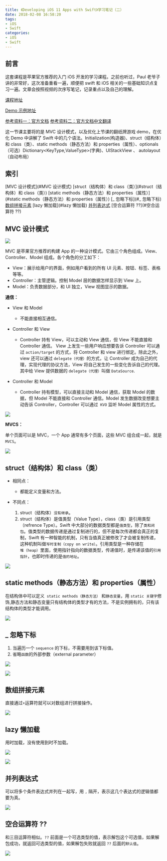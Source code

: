 ```yaml
---
title: 《Developing iOS 11 Apps with Swift》学习笔记（二）
date: 2018-02-08 16:58:20
tags:
- iOS 
- Swift
categories:
- iOS 
- Swift
---
```


## 前言

这套课程是苹果官方推荐的入门 iOS 开发的学习课程。之前也听过，Paul 老爷子讲的非常好，这次准备重看一遍，顺便把 swift 和 iOS 相关的一些基础知识点复习一遍。文章会按照视频的次序写笔记，记录重点以及自己的理解。

[课程地址](https://itunes.apple.com/cn/podcast/developing-ios-11-apps-with-swift/id1315130780?mt=2)

[Demo 示例地址](https://github.com/ljchen1129/-Developing-iOS-11-Apps-with-Swift-Demos/tree/master)

[参考资料一：官方文档](https://developer.apple.com/library/content/documentation/Swift/Conceptual/Swift_Programming_Language/index.html)
[参考资料二：官方文档中文翻译](https://www.cnswift.org/)

这一节课主要将的是 MVC 设计模式，以及优化上节课的翻纸牌游戏 demo，在优化 Demo 中讲解了 Swift 中的几个语法。Initialization(构造器)、struct（结构体）和 class（类）、static methods（静态方法）和 properties（属性）、optionals（可选）Dictionary<KeyType,ValueType>(字典)、UIStackView 、 autolayout（自动布局）

## 索引

[MVC 设计模式](#MVC 设计模式)
[struct（结构体）和 class（类）](#struct（结构体）和 class（类）)
[static methods（静态方法）和 properties（属性）](#static methods（静态方法）和 properties（属性）)
[_ 忽略下标](#_ 忽略下标)
[数组拼接元素](#数组拼接元素)
[lazy 懒加载](#lazy 懒加载)
[并列表达式](#并列表达式)
[空合运算符 ??](#空合运算符 ??)

## MVC 设计模式

![](https://liangjinggege.com/Snip20180208_14.png?imageView2/2/w/600)

MVC 是苹果官方推荐的构建 App 的一种设计模式。它由三个角色组成。View、Controller、Model 组成。各个角色的分工如下：
<!-- more -->
- View：展示给用户的界面，例如用户看到的所有 UI 元素、按钮、标签、表格等等。
- Controller：主管逻辑。控制 Model 层的数据怎样显示到 View 上。
- Model：负责数据部分，和 UI 独立，View 视图显示的数据。

**通信：**

- View 和 Model
	- 不能直接相互通信。
- Controller 和 View
	- Controller 持有 View，可以主动和 View 通信，但 View 不能直接和 Controller 通信。 View 上发生一些用户响应想要告诉 Controller 可以通过 `action/target` 的方式，将 Controller 和 view 进行绑定。除此之外，view 还可以通过 `delegate（代理）`的方式，让 Controller 成为自己的代理，实现代理的协议方法，View 将自己发生的一些变化告诉自己的代理。其中给 View 提供数据的 `delegate（代理）`叫做 `DataSource`.
		
- Controller 和 Model
	- Controller 持有模型，可以直接主动和 Model 通信，获取 Model 的数据，但 Model 不能直接和 Controller 通信。Model 发生数据改变想要主动告诉 Controller，Controller 可以通过` KVO` 监听 Model 属性的方式。
	
![](https://liangjinggege.com/Snip20180208_15.png?imageView2/2/w/600)

**MVCS：**

单个页面可以是 MVC，一个 App 通常有多个页面，这些 MVC 组合成一起，就是 `MVCS`。

![](https://liangjinggege.com/Snip20180208_16.png?imageView2/2/w/600)

## struct（结构体）和 class（类）

- 相同点：
	- 都能定义变量和方法。
	
- 不同点：
	1. struct（结构体）`没有继承`。
	2. struct（结构体）是值类型（Value Type），class（类）是引用类型（refrence Type）。Swift 中大部分的数据类型都是`值类型`，除了`类和闭包`。值类型的数据传递是通过复制进行的，但不是每次传递都会真正的复制，Swift 有一种智能的机制，只有当值真正被修改了才会被复制传递，这种机制叫做`写时复制（copy on write）`。引用类型是一种存储在`堆（heap）`里面，使用指针指向的数据类型，传递值时，是传递该值的`引用指针`，也即时传递的是`值的地址`。

![](https://liangjinggege.com/Snip20180209_18.png?imageView2/2/w/700)


## static methods（静态方法）和 properties（属性）
在结构体中可以定义` static methods（静态方法）` 和`静态变量`，用 `static 关键字`修饰,静态方法和静态变量只有结构体的类型才有的方法，不是实例拥有的，只有该结构体的类型才能调用。

![](https://liangjinggege.com/Snip20180209_22.png?imageView2/2/w/700)

## _ 忽略下标
1. 当遍历一个 `sequence` 的下标，不需要用到该下标值。
2. 省略`函数`的外部参数（external parameter）

![](https://liangjinggege.com/Snip20180209_23.png?imageView2/2/w/700)

![](https://liangjinggege.com/Snip20180209_28.png?imageView2/2/w/500)

## 数组拼接元素

直接通过` + `运算符就可以对数组进行拼接操作。

![](https://liangjinggege.com/Snip20180209_23.png?imageView2/2/w/700)

## lazy 懒加载

用时加载，没有使用到时不加载。

![](https://liangjinggege.com/Snip20180209_25.png?imageView2/2/w/700)

![](https://liangjinggege.com/Snip20180209_24.png?imageView2/2/w/700)

## 并列表达式
可以将多个条件表达式并列在一起写，用 `,` 隔开，表示这几个表达式的逻辑值都要为真。

![](https://liangjinggege.com/Snip20180209_26.png?imageView2/2/w/500)


## 空合运算符 ??
和三目运算符相似。`??` 前面是一个可选类型的值，表示解包这个可选值，如果解包成功，就返回可选类型的值，如果解包失败就返回 `??` 后面的`默认值`。

![](https://liangjinggege.com/Snip20180209_27.png?imageView2/2/w/400) 